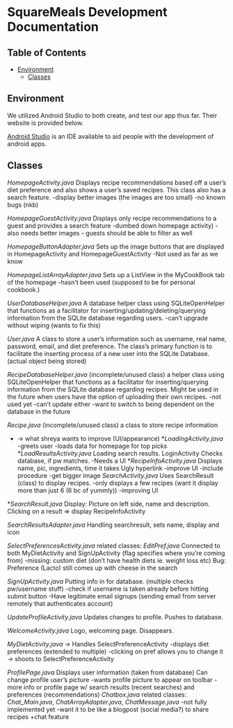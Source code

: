 # SquareMeals Development Documentation

## Table of Contents
- [Environment](#environment)
  -	[Classes](#classes)

## Environment
We utilized Android Studio to both create, and test our app thus far. Their website is provided below.

[Android Studio](http://developer.android.com/sdk/index.html) is an IDE available to aid people with the development of android apps.

## Classes

*HomepageActivity.java*
Displays recipe recommendations based off a user’s diet preference and also shows
a user’s saved recipes. This class also has a search feature.
	-display better images (the images are too small)
	-no known bugs (nkb)

*HomepageGuestActivity.java*
Displays only recipe recommendations to a guest and provides a search feature
	-dumbed down homepage activity)
	-also needs better images
	- guests should be able to filter as well

*HomepageButtonAdapter.java*
Sets up the image buttons that are displayed in HomepageActivity and HomepageGuestActivity
	-Not used as far as we know

*HomepageListArrayAdapter.java*
Sets up a ListView in the MyCookBook tab of the homepage
	-hasn’t been used (supposed to be for personal cookbook.)

*UserDatabaseHelper.java*
A database helper class using SQLiteOpenHelper that functions as a facilitator for inserting/updating/deleting/querying information from the SQLite database regarding users.
	-can’t upgrade without wiping (wants to fix this)

*User.java*
A class to store a user’s information such as username, real name,  password, email, and diet preference. The class’s primary function is to facilitate the inserting process of a new user into the SQLite Database. (actual object being stored)

*RecipeDatabaseHelper.java*
(incomplete/unused class) a helper class using SQLiteOpenHelper that functions as a facilitator for inserting/querying information from the SQLite database regarding recipes. Might be used in the future when users have the option of uploading their own recipes.
	-not used yet
	-can’t update either
	-want to switch to being dependent on the database in the future

*Recipe.java*
(incomplete/unused class) a class to store recipe information

* -> what shreya wants to improve (UI/appearance)
**LoadingActivity.java*
	-greets user
	-loads data for homepage for top picks
**LoadResultsActivity.java*
	Loading search results. LoginActivity
	Checks database, if pw matches.
	-Needs a UI
**RecipeInfoActivity.java*
	Displays name, pic, ingredients, time it takes
	Ugly hyperlink
	-improve UI
	-include procedure
	-get bigger image
*SearchActivity.java*
	Uses SearchResult (class) to display recipes.
	-only displays a few recipes (want it display more than just 6 (6 bc of yummly))
	-improving UI

**SearchResult.java*
	Display: Picture on left side, name and description.
	Clicking on a result => display RecipeInfoActivity

*SearchResultsAdapter.java*
	Handling searchresult, sets name, display and icon

*SelectPreferencesActivity.java*
	related classes: *EditPref.java*
	Connected to both MyDietActivity and SignUpActivity (flag specifies where you’re coming from)
    -missing: custom diet (don’t have health diets ie. weight loss etc)
	Bug: Preference (Lacto) still comes up with cheese in the search

*SignUpActivity.java*
	Putting info in for database. (multiple checks pw/username stuff)
	-check if username is taken already before hitting submit button
	-Have legitimate email signups (sending email from server remotely that authenticates account)

*UpdateProfileActivity.java*
	Updates changes to profile. Pushes to database.

*WelcomeActivity.java*
	Logo, welcoming page. Disappears.

*MyDietActivity.java* -> Handles SelectPreferenceActivity
	-displays diet preferences (extended to multiple)
	-clicking on pref allows you to change it
	-> shoots to SelectPreferenceActivity

*ProfilePage.java*
	Displays user information (taken from database)
	Can change profile user’s picture
	-wants profile picture to appear on toolbar
	-more info or profile page w/ search results (recent searches) and preferences (recommendations)
*Chatbox.java*
	related classes: *Chat_Main.java*, *ChatArrayAdapter.java*, *ChatMessage.java*
	-not fully implemented yet
	-want it to be like a blogpost (social media?) to share recipes
	+chat feature